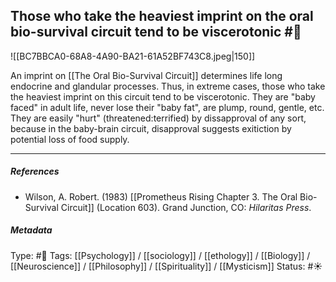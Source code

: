 ## Those who take the heaviest imprint on the oral bio-survival circuit tend to be viscerotonic  #🧠 

![[BC7BBCA0-68A8-4A90-BA21-61A52BF743C8.jpeg|150]]

An imprint on [[The Oral Bio-Survival Circuit]] determines life long endocrine and glandular processes. Thus, in extreme cases, those who take the heaviest imprint on this circuit tend to be viscerotonic. They are "baby faced" in adult life, never lose their "baby fat", are plump, round, gentle, etc. They are easily "hurt" (threatened:terrified) by dissapproval of any sort, because in the baby-brain circuit, disapproval suggests exitiction by potential loss of food supply.

___

##### References

- Wilson, A. Robert. (1983) [[Prometheus Rising Chapter 3. The Oral Bio-Survival Circuit]] (Location 603). Grand Junction, CO: _Hilaritas Press_.

##### Metadata

Type: #🔴 
Tags: [[Psychology]] / [[sociology]] / [[ethology]] / [[Biology]] / [[Neuroscience]] / [[Philosophy]] / [[Spirituality]] / [[Mysticism]] 
Status: #☀️ 